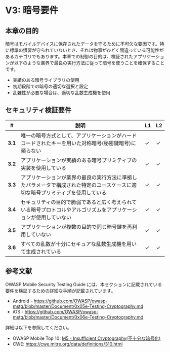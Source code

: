 # V3: 暗号要件

## 本章の目的　

暗号はモバイルデバイスに保存されたデータを守るために不可欠な要因です。特に標準の慣習が守られていないとき、それは物事がひどく間違っている可能性があるカテゴリでもあります。本章での制御の目的は、検証されたアプリケーションが以下のような業界で最良の実行方法に従って暗号を使うことを確保することです。

- 実績のある暗号ライブラリの使用
- 初期段階での暗号の適切な選択と設定
- 乱雑性が必要な場合は、適切な乱数生成機を使用

## セキュリティ検証要件

| # | 説明 | L1 | L2 |
| --- | --- | --- | --- |
| **3.1** | 唯一の暗号方式として、アプリケーションがハードコードされたキーを用いた対称暗号(秘密鍵暗号)に頼らない | ✓ | ✓ |
| **3.2** | アプリケーションが実績のある暗号プリミティブの実装を使用している | ✓ | ✓ |
| **3.3** | アプリケーションが業界の最良の実行方法に準拠したパラメータで構成された特定のユースケースに適切な暗号プリミティブを使用している | ✓ | ✓ |
| **3.4** | セキュリティの目的で脆弱であると広く考えられている暗号プロトコルやアルゴリズムをアプリケーションが使用していない | ✓ | ✓ |
| **3.5** | アプリケーションが複数の目的で同じ暗号鍵を再利用していない | ✓ | ✓ |
| **3.6** | すべての乱数が十分にセキュアな乱数生成機を用いて生成されている | ✓ | ✓ |

## 参考文献　

OWASP Mobile Security Testing Guide には、本セクションに記載されている要件を検証するための詳細な手順が記載されています。

- Android - https://github.com/OWASP/owasp-mstg/blob/master/Document/0x05e-Testing-Cryptography.md
- iOS - https://github.com/OWASP/owasp-mstg/blob/master/Document/0x06e-Testing-Cryptography.md

詳細は以下を参照してください。

- OWASP Mobile Top 10: [M5 - Insufficient Cryptography(不十分な暗号化)](https://www.owasp.org/index.php/Mobile_Top_10_2016-M5-Insufficient_Cryptography)
- CWE: https://cwe.mitre.org/data/definitions/310.html
